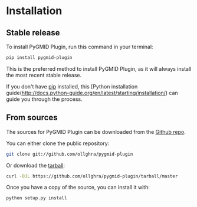 # Installation

## Stable release

To install PyGMID Plugin, run this command in your terminal:

```bash
pip install pygmid-plugin
```

This is the preferred method to install PyGMID Plugin, as it will always install the most recent stable release.

If you don't have [pip](https://pip.pypa.io) installed, this [Python installation guide(http://docs.python-guide.org/en/latest/starting/installation/) can guide
you through the process.

## From sources

The sources for PyGMID Plugin can be downloaded from the [Github repo](https://github.com/ollghra/pygmid-plugin).

You can either clone the public repository:

```bash
git clone git://github.com/ollghra/pygmid-plugin
```

Or download the [tarball](https://github.com/ollghra/pygmid-plugin/tarball/master):

```bash
curl -OJL https://github.com/ollghra/pygmid-plugin/tarball/master
```

Once you have a copy of the source, you can install it with:

```bash
python setup.py install
```
